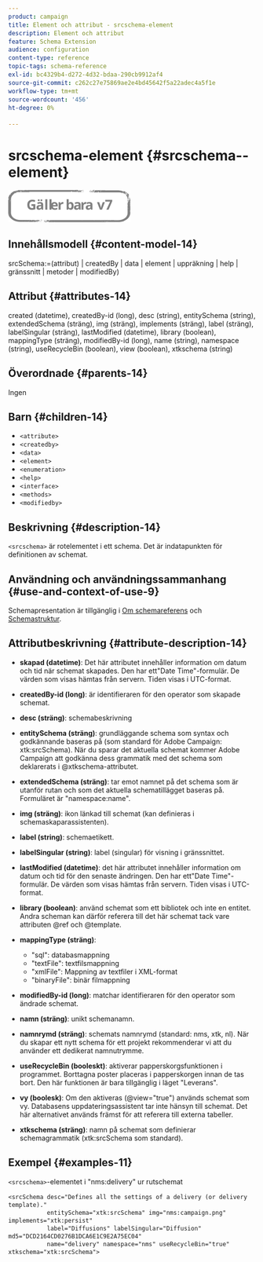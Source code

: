 ```yaml
---
product: campaign
title: Element och attribut - srcschema-element
description: Element och attribut
feature: Schema Extension
audience: configuration
content-type: reference
topic-tags: schema-reference
exl-id: bc4329b4-d272-4d32-bdaa-290cb9912af4
source-git-commit: c262c27e75869ae2e4bd45642f5a22adec4a5f1e
workflow-type: tm+mt
source-wordcount: '456'
ht-degree: 0%

---
```


# srcschema-element {#srcschema--element}

![](../../../assets/v7-only.svg)

## Innehållsmodell {#content-model-14}

srcSchema:=(attribut) | createdBy | data | element | uppräkning | help | gränssnitt | metoder | modifiedBy)

## Attribut {#attributes-14}

created (datetime), createdBy-id (long), desc (string), entitySchema (string), extendedSchema (sträng), img (sträng), implements (sträng), label (sträng), labelSingular (sträng), lastModified (datetime), library (boolean), mappingType (sträng), modifiedBy-id (long), name (string), namespace (string), useRecycleBin (boolean), view (boolean), xtkschema (string)

## Överordnade {#parents-14}

Ingen

## Barn {#children-14}

* `<attribute>`
* `<createdby>`
* `<data>`
* `<element>`
* `<enumeration>`
* `<help>`
* `<interface>`
* `<methods>`
* `<modifiedby>`

## Beskrivning {#description-14}

`<srcschema>` är rotelementet i ett schema. Det är indatapunkten för definitionen av schemat.

## Användning och användningssammanhang {#use-and-context-of-use-9}

Schemapresentation är tillgänglig i [Om schemareferens](../../../configuration/using/about-schema-reference.md) och [Schemastruktur](../../../configuration/using/schema-structure.md).

## Attributbeskrivning {#attribute-description-14}

* **skapad (datetime)**: Det här attributet innehåller information om datum och tid när schemat skapades. Den har ett&quot;Date Time&quot;-formulär. De värden som visas hämtas från servern. Tiden visas i UTC-format.
* **createdBy-id (long)**: är identifieraren för den operator som skapade schemat.
* **desc (sträng)**: schemabeskrivning
* **entitySchema (sträng)**: grundläggande schema som syntax och godkännande baseras på (som standard för Adobe Campaign: xtk:srcSchema). När du sparar det aktuella schemat kommer Adobe Campaign att godkänna dess grammatik med det schema som deklarerats i @xtkschema-attributet.
* **extendedSchema (sträng)**: tar emot namnet på det schema som är utanför rutan och som det aktuella schematillägget baseras på. Formuläret är &quot;namespace:name&quot;.
* **img (sträng)**: ikon länkad till schemat (kan definieras i schemaskaparassistenten).
* **label (string)**: schemaetikett.
* **labelSingular (string)**: label (singular) för visning i gränssnittet.
* **lastModified (datetime)**: det här attributet innehåller information om datum och tid för den senaste ändringen. Den har ett&quot;Date Time&quot;-formulär. De värden som visas hämtas från servern. Tiden visas i UTC-format.
* **library (boolean)**: använd schemat som ett bibliotek och inte en entitet. Andra scheman kan därför referera till det här schemat tack vare attributen @ref och @template.
* **mappingType (sträng)**:

   * &quot;sql&quot;: databasmappning
   * &quot;textFile&quot;: textfilsmappning
   * &quot;xmlFile&quot;: Mappning av textfiler i XML-format
   * &quot;binaryFile&quot;: binär filmappning

* **modifiedBy-id (long)**: matchar identifieraren för den operator som ändrade schemat.
* **namn (sträng)**: unikt schemanamn.
* **namnrymd (sträng)**: schemats namnrymd (standard: nms, xtk, nl). När du skapar ett nytt schema för ett projekt rekommenderar vi att du använder ett dedikerat namnutrymme.
* **useRecycleBin (booleskt)**: aktiverar papperskorgsfunktionen i programmet. Borttagna poster placeras i papperskorgen innan de tas bort. Den här funktionen är bara tillgänglig i läget &quot;Leverans&quot;.
* **vy (boolesk)**: Om den aktiveras (@view=&quot;true&quot;) används schemat som vy. Databasens uppdateringsassistent tar inte hänsyn till schemat. Det här alternativet används främst för att referera till externa tabeller.
* **xtkschema (sträng)**: namn på schemat som definierar schemagrammatik (xtk:srcSchema som standard).

## Exempel {#examples-11}

`<srcschema>`-elementet i &quot;nms:delivery&quot; ur rutschemat

```
<srcSchema desc="Defines all the settings of a delivery (or delivery template)."  
           entitySchema="xtk:srcSchema" img="nms:campaign.png" implements="xtk:persist" 
           label="Diffusions" labelSingular="Diffusion" md5="DCD2164CD0276B1DCA6E1C9E2A75EC04"
           name="delivery" namespace="nms" useRecycleBin="true" xtkschema="xtk:srcSchema">
```
